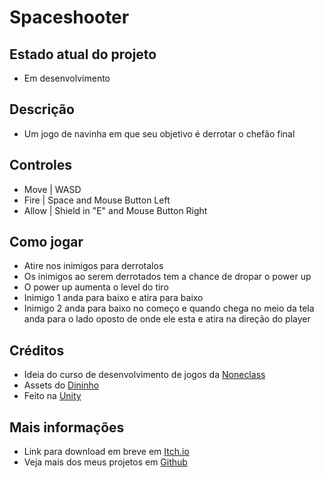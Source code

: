 # Spaceshooter
## Estado atual do projeto
* Em desenvolvimento
## Descrição
* Um jogo de navinha em que seu objetivo é derrotar o chefão final
## Controles
* Move | WASD
* Fire | Space and Mouse Button Left
* Allow | Shield in "E" and Mouse Button Right 
## Como jogar
* Atire nos inimigos para derrotalos
* Os inimigos ao serem derrotados tem a chance de dropar o power up
* O power up aumenta o level do tiro
* Inimigo 1 anda para baixo e atira para baixo
* Inimigo 2 anda para baixo no começo
e quando chega no meio da tela anda para o lado oposto de onde ele esta
e atira na direção do player
## Créditos
* Ideia do curso de desenvolvimento de jogos da [Noneclass](https://noneclass.com.br)
* Assets do [Dininho](https://www.youtube.com/@ErickDinobonoide)
* Feito na [Unity](https://unity.com)
## Mais informações
* Link para download em breve em [Itch.io](https://marcusluccas.itch.io)
* Veja mais dos meus projetos em [Github](https://github.com/marcusluccas)
